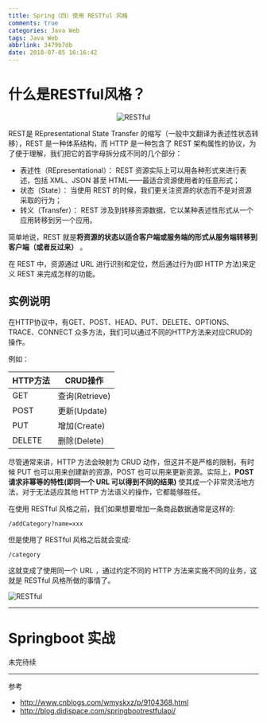 ```yaml
---
title: Spring（四）使用 RESTful 风格
comments: true
categories: Java Web
tags: Java Web
abbrlink: 3479b7db
date: 2018-07-05 16:16:42
---
```


# 什么是RESTful风格？

<div align="center">

![RESTful](http://www.runoob.com/wp-content/uploads/2015/07/restful.gif)

</div>

REST是 REpresentational State Transfer 的缩写（一般中文翻译为表述性状态转移），REST 是一种体系结构，而 HTTP 是一种包含了 REST 架构属性的协议，为了便于理解，我们把它的首字母拆分成不同的几个部分：

- 表述性（REpresentational）： REST 资源实际上可以用各种形式来进行表述，包括 XML、JSON 甚至 HTML——最适合资源使用者的任意形式；
- 状态（State）： 当使用 REST 的时候，我们更关注资源的状态而不是对资源采取的行为；
- 转义（Transfer）： REST 涉及到转移资源数据，它以某种表述性形式从一个应用转移到另一个应用。

简单地说，REST 就是**将资源的状态以适合客户端或服务端的形式从服务端转移到客户端（或者反过来）** 。

在 REST 中，资源通过 URL 进行识别和定位，然后通过行为(即 HTTP 方法)来定义 REST 来完成怎样的功能。

<!--more-->

## 实例说明

在HTTP协议中，有GET、POST、HEAD、PUT、DELETE、OPTIONS、TRACE、CONNECT 众多方法，我们可以通过不同的HTTP方法来对应CRUD的操作。

例如：

HTTP方法|CRUD操作
---|---
GET| 查询(Retrieve)
POST| 更新(Update)
PUT| 增加(Create)
DELETE | 删除(Delete)

尽管通常来讲，HTTP 方法会映射为 CRUD 动作，但这并不是严格的限制，有时候 PUT 也可以用来创建新的资源，POST 也可以用来更新资源。实际上，**POST 请求非幂等的特性(即同一个 URL 可以得到不同的结果)** 使其成一个非常灵活地方法，对于无法适应其他 HTTP 方法语义的操作，它都能够胜任。

在使用 RESTful 风格之前，我们如果想要增加一条商品数据通常是这样的:

```
/addCategory?name=xxx
```

但是使用了 RESTful 风格之后就会变成:

```
/category
```

这就变成了使用同一个 URL ，通过约定不同的 HTTP 方法来实施不同的业务，这就是 RESTful 风格所做的事情了。

![RESTful](../../../../images/Webapp/RESTful.png)

---

# Springboot 实战

未完待续

---

参考
- http://www.cnblogs.com/wmyskxz/p/9104368.html
- http://blog.didispace.com/springbootrestfulapi/
